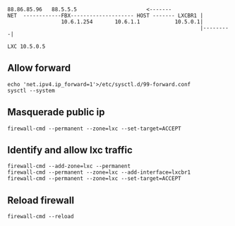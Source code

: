 

```
88.86.85.96   88.5.5.5                      <-------
NET  ------------FBX-------------------- HOST ------- LXCBR1 |
                 10.6.1.254       10.6.1.1           10.5.0.1|
                                                             |---------|
                                                                    LXC 10.5.0.5
```

Allow forward
---------------
```
echo 'net.ipv4.ip_forward=1'>/etc/sysctl.d/99-forward.conf
sysctl --system
```

Masquerade public ip
---------------------
```
firewall-cmd --permanent --zone=lxc --set-target=ACCEPT
```

Identify and allow lxc traffic
--------------------------------
```
firewall-cmd --add-zone=lxc --permanent
firewall-cmd --permanent --zone=lxc --add-interface=lxcbr1
firewall-cmd --permanent --zone=lxc --set-target=ACCEPT
```

Reload firewall
---------------------
```
firewall-cmd --reload
```

